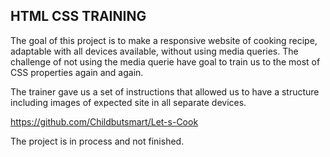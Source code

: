 ## HTML CSS TRAINING

The goal of this project is to make a responsive website of cooking recipe, adaptable with all devices available, without using media queries.
The challenge of not using the media querie have goal to train us to the most of CSS properties again and again.

The trainer gave us a set of instructions that allowed us to have a structure including images of expected site in all separate devices.

https://github.com/Childbutsmart/Let-s-Cook

The project is in process and not finished.

